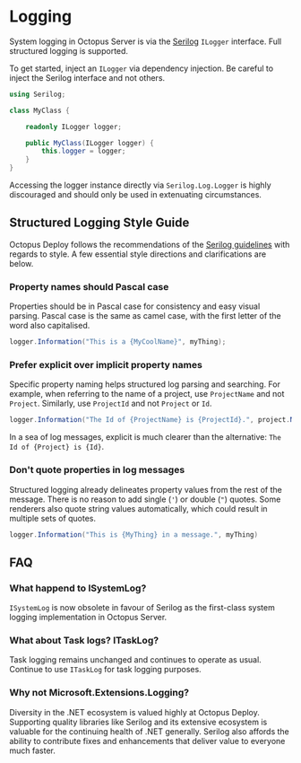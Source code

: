 # Logging

System logging in Octopus Server is via the [Serilog](https://serilog.net/) `ILogger` interface. Full structured logging is supported.

To get started, inject an `ILogger` via dependency injection. Be careful to inject the Serilog interface and not others.

```csharp
using Serilog;

class MyClass {

    readonly ILogger logger;

    public MyClass(ILogger logger) {
        this.logger = logger;
    }
}
```

Accessing the logger instance directly via `Serilog.Log.Logger` is highly discouraged and should only be used in extenuating circumstances. 


## Structured Logging Style Guide

Octopus Deploy follows the recommendations of the [Serilog guidelines](https://github.com/serilog/serilog/wiki/Writing-Log-Events) with regards to style. A few essential style directions and clarifications are below.

### Property names should Pascal case

Properties should be in Pascal case for consistency and easy visual parsing. Pascal case is the same as camel case, with the first letter of the word also capitalised.

```csharp
logger.Information("This is a {MyCoolName}", myThing);
```


### Prefer explicit over implicit property names

Specific property naming helps structured log parsing and searching. For example, when referring to the name of a project, use `ProjectName` and not `Project`. Similarly, use `ProjectId` and not `Project` or `Id`. 

```csharp
logger.Information("The Id of {ProjectName} is {ProjectId}.", project.Name, project.Id);
```

In a sea of log messages, explicit is much clearer than the alternative: `The Id of {Project} is {Id}`.


### Don't quote properties in log messages

Structured logging already delineates property values from the rest of the message. There is no reason to add single (`'`) or double (`"`) quotes. Some renderers also quote string values automatically, which could result in multiple sets of quotes.

```csharp
logger.Information("This is {MyThing} in a message.", myThing)
```



## FAQ

### What happend to ISystemLog?

`ISystemLog` is now obsolete in favour of Serilog as the first-class system logging implementation in Octopus Server.

### What about Task logs? ITaskLog?

Task logging remains unchanged and continues to operate as usual. Continue to use `ITaskLog` for task logging purposes.

### Why not Microsoft.Extensions.Logging?

Diversity in the .NET ecosystem is valued highly at Octopus Deploy. Supporting quality libraries like Serilog and its extensive ecosystem is valuable for the continuing health of .NET generally. Serilog also affords the ability to contribute fixes and enhancements that deliver value to everyone much faster.